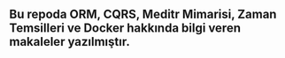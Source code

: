 ## Bu repoda ORM, CQRS, Meditr Mimarisi, Zaman Temsilleri ve Docker hakkında bilgi veren makaleler yazılmıştır.
